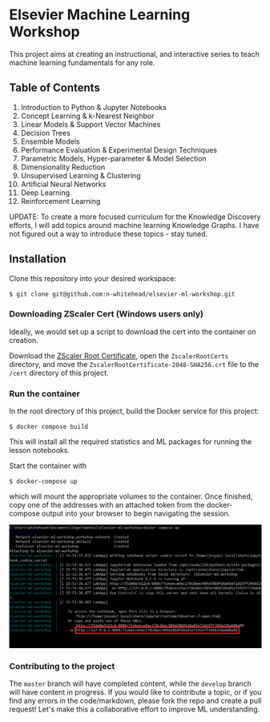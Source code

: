 # Elsevier Machine Learning Workshop

This project aims at creating an instructional, and interactive series 
to teach machine learning fundamentals for any role.

## Table of Contents
1. Introduction to Python \& Jupyter Notebooks
2. Concept Learning \& k-Nearest Neighbor
3. Linear Models \& Support Vector Machines
4. Decision Trees
5. Ensemble Models
6. Performance Evaluation \& Experimental Design Techniques
7. Parametric Models, Hyper-parameter \& Model Selection
8. Dimensionality Reduction
9. Unsupervised Learning \& Clustering
10. Artificial Neural Networks
11. Deep Learning
12. Reinforcement Learning

UPDATE: To create a more focused curriculum for the Knowledge Discovery efforts, I will add topics around machine learning Knowledge Graphs. I have not figured out a way to introduce these topics - stay tuned.

## Installation

Clone this repository into your desired workspace:
    
    $ git clone git@github.com:n-whitehead/elsevier-ml-workshop.git

### Downloading ZScaler Cert (Windows users only)

Ideally, we would set up a script to download the cert into the container on creation.

Download the [ZScaler Root Certificate](https://elsevier.atlassian.net/wiki/download/attachments/59535175745/ZscalerRootCerts.zip), open the `ZscalerRootCerts` directory, and move the `ZscalerRootCertificate-2048-SHA256.crt` file to the `/cert` directory of this project.

### Run the container

In the root directory of this project, build the Docker service for this project:

    $ docker compose build
    
This will install all the required statistics and ML packages for running the lesson notebooks.

Start the container with 
    
    $ docker-compose up

which will mount the appropriate volumes to the container. Once finished, copy one of the addresses with an attached token from the docker-compose output into your browser to begin navigating the session.

![Jupyter URL with attached session token](img/readme/session.png?raw=true "Jupyter URL with attached session token")

### Contributing to the project

The `master` branch will have completed content, while the `develop` branch will have content in progress. If you would like to contribute a topic, or if you find any errors in the code/markdown, please fork the repo and create a pull request! Let's make this a collaborative effort to improve ML understanding.